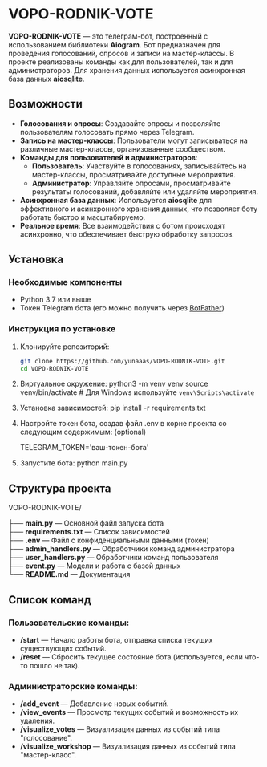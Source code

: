 # VOPO-RODNIK-VOTE

**VOPO-RODNIK-VOTE** — это телеграм-бот, построенный с использованием библиотеки **Aiogram**. Бот предназначен для проведения голосований, опросов и записи на мастер-классы. В проекте реализованы команды как для пользователей, так и для администраторов. Для хранения данных используется асинхронная база данных **aiosqlite**.

## Возможности

- **Голосования и опросы**: Создавайте опросы и позволяйте пользователям голосовать прямо через Telegram.
- **Запись на мастер-классы**: Пользователи могут записываться на различные мастер-классы, организованные сообществом.
- **Команды для пользователей и администраторов**:
  - **Пользователь**: Участвуйте в голосованиях, записывайтесь на мастер-классы, просматривайте доступные мероприятия.
  - **Администратор**: Управляйте опросами, просматривайте результаты голосований, добавляйте или удаляйте мероприятия.
- **Асинхронная база данных**: Используется **aiosqlite** для эффективного и асинхронного хранения данных, что позволяет боту работать быстро и масштабируемо.
- **Реальное время**: Все взаимодействия с ботом происходят асинхронно, что обеспечивает быструю обработку запросов.

## Установка

### Необходимые компоненты

- Python 3.7 или выше
- Токен Telegram бота (его можно получить через [BotFather](https://core.telegram.org/bots#botfather))

### Инструкция по установке

1. Клонируйте репозиторий:
   ```bash
   git clone https://github.com/yunaaas/VOPO-RODNIK-VOTE.git
   cd VOPO-RODNIK-VOTE
2. Виртуальное окружение:
    python3 -m venv venv
    source venv/bin/activate  # Для Windows используйте `venv\Scripts\activate`
3. Установка зависимостей:
     pip install -r requirements.txt
4. Настройте токен бота, создав файл .env в корне проекта со следующим содержимым: (optional)
   
    TELEGRAM_TOKEN='ваш-токен-бота'
6. Запустите бота:
     python main.py
## Структура проекта

VOPO-RODNIK-VOTE/

├── **main.py**            — Основной файл запуска бота  
├── **requirements.txt**   — Список зависимостей  
├── **.env**               — Файл с конфиденциальными данными (токен)  
├── **admin_handlers.py**  — Обработчики команд администратора  
├── **user_handlers.py**   — Обработчики команд пользователя  
├── **event.py**           — Модели и работа с базой данных  
└── **README.md**          — Документация  

## Список команд

### Пользовательские команды:
- **/start** — Начало работы бота, отправка списка текущих существующих событий.
- **/reset** — Сбросить текущее состояние бота (используется, если что-то пошло не так).

### Администраторские команды:
- **/add_event** — Добавление новых событий.
- **/view_events** — Просмотр текущих событий и возможность их удаления.
- **/visualize_votes** — Визуализация данных из событий типа "голосование".
- **/visualize_workshop** — Визуализация данных из событий типа "мастер-класс".

